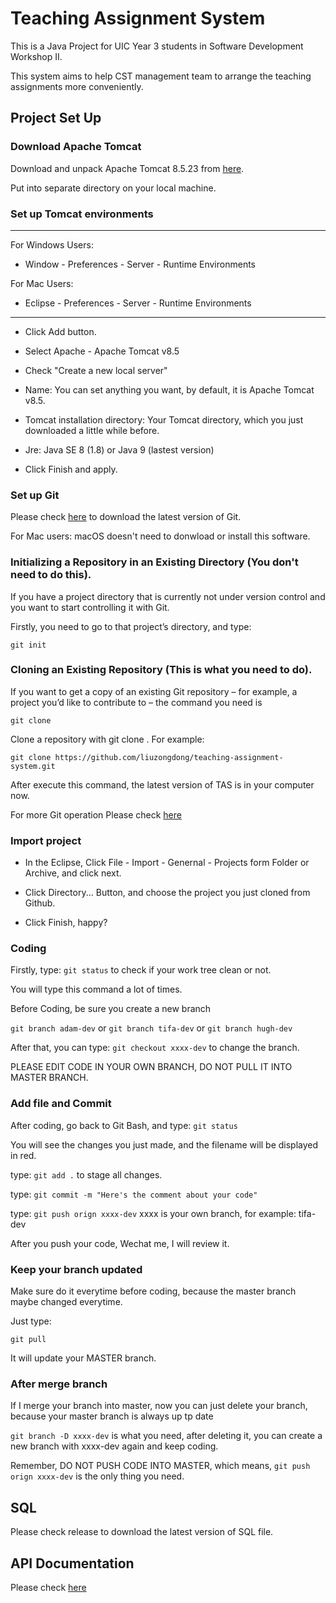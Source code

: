 # Teaching Assignment System
This is a Java Project for UIC Year 3 students in Software Development Workshop II.

This system aims to help CST management team to arrange the teaching assignments more conveniently.

## Project Set Up
### Download Apache Tomcat

Download and unpack Apache Tomcat 8.5.23 from 
[here](http://mirrors.tuna.tsinghua.edu.cn/apache/tomcat/tomcat-8/v8.5.23/bin/apache-tomcat-8.5.23.zip). 

Put into separate directory on your local machine.

### Set up Tomcat environments
---

For Windows Users:
* Window - Preferences - Server - Runtime Environments

For Mac Users:
* Eclipse - Preferences - Server - Runtime Environments
---


* Click Add button.

* Select Apache - Apache Tomcat v8.5

* Check "Create a new local server"

* Name: You can set anything you want, by default, it is Apache Tomcat v8.5.

* Tomcat installation directory: Your Tomcat directory, which you just downloaded a little while before.

* Jre: Java SE 8 (1.8) or Java 9 (lastest version)

* Click Finish and apply.

### Set up Git

Please check [here](https://git-scm.com/downloads) to download the latest version of Git.

For Mac users: macOS doesn't need to donwload or install this software.

### Initializing a Repository in an Existing Directory (You don't need to do this).
If you have a project directory that is currently not under version control and you want to start controlling it with Git.

Firstly, you need to go to that project’s directory, and type:

`git init`

### Cloning an Existing Repository (This is what you need to do).
If you want to get a copy of an existing Git repository – for example,
a project you’d like to contribute to – the command you need is

`git clone`

Clone a repository with git clone <url>. For example:

`git clone https://github.com/liuzongdong/teaching-assignment-system.git`

After execute this command, the latest version of TAS is in your computer now.

For more Git operation Please check [here](https://guides.github.com/)

### Import project

* In the Eclipse, Click File - Import - Genernal - Projects form Folder or Archive, and click next.

* Click Directory... Button, and choose the project you just cloned from Github.

* Click Finish, happy?

### Coding

Firstly, type: `git status` to check if your work tree clean or not.

You will type this command a lot of times.

Before Coding, be sure you create a new branch

`git branch adam-dev` or `git branch tifa-dev` or `git branch hugh-dev`

After that, you can type: `git checkout xxxx-dev` to change the branch. 

PLEASE EDIT CODE IN YOUR OWN BRANCH, DO NOT PULL IT INTO MASTER BRANCH.

### Add file and Commit

After coding, go back to Git Bash, and type: `git status`

You will see the changes you just made, and the filename will be displayed in red.

type: `git add .` to stage all changes.

type: `git commit -m "Here's the comment about your code"`

type: `git push orign xxxx-dev` xxxx is your own branch, for example: tifa-dev

After you push your code, Wechat me, I will review it.

### Keep your branch updated

Make sure do it everytime before coding, because the master branch maybe changed everytime.

Just type:

`git pull`

It will update your MASTER branch.

### After merge branch

If I merge your branch into master, now you can just delete your branch, because your master branch is always up tp date

`git branch -D xxxx-dev` is what you need, after deleting it, you can create a new branch with xxxx-dev again and keep coding.

Remember, DO NOT PUSH CODE INTO MASTER, which means, `git push orign xxxx-dev` is the only thing you need.


## SQL

Please check release to download the latest version of SQL file.

## API Documentation

Please check [here](http://111.121.193.214)
